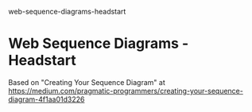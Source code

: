 web-sequence-diagrams-headstart
# Web Sequence Diagrams - Headstart

Based on "Creating Your Sequence Diagram" at https://medium.com/pragmatic-programmers/creating-your-sequence-diagram-4f1aa01d3226

